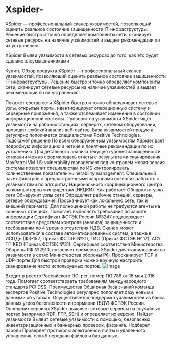 # Xspider-
XSpider — профессиональный сканер уязвимостей, позволяющий оценить реальное состояние защищенности IT-инфраструктуры. Решение быстро и точно определяет компоненты сети, сканирует сетевые ресурсы на наличие уязвимостей и выдает рекомендации по их устранению.

XSpider
Выяви уязвимости в сетевых ресурсах до того, как это будет сделано злоумышленниками

Купить
Обзор продукта
XSpider — профессиональный сканер уязвимостей, позволяющий оценить реальное состояние защищенности IT-инфраструктуры. Решение быстро и точно определяет компоненты сети, сканирует сетевые ресурсы на наличие уязвимостей и выдает рекомендации по их устранению.

Покажет состав сети
XSpider быстро и точно обнаруживает сетевые узлы, открытые порты, идентифицирует операционную систему и серверные приложения, а также отслеживает изменения в состоянии информационной системы.
Проверит на уязвимости
XSpider ищет уязвимости на рабочих станциях, серверах, сетевом оборудовании, проводит глубокий анализ веб-сайтов. База уязвимостей продукта регулярно пополняется специалистами Positive Technologies.
Подскажет решение
По всем обнаруженным уязвимостям XSpider дает подробную информацию и четкие и понятные рекомендации по их устранению. Для детального анализа текущего уровня защищенности компании можно сформировать отчеты с результатами сканирования.
MaxPatrol VM 1.5: vulnerability management под контролем
Новая версия системы позволит специалистам по ИБ контролировать количественные показатели vulnerability management. Специальный пакет фильтров с преднастроенными запросами позволит работать с уязвимостями по алгоритму Национального координационного центра по компьютерным инцидентам (НКЦКИ).
Как работает
Обнаружит узлы сети
Обнаружит узлы сети
Определяет рабочие станции, серверы, сетевое оборудование. Просканирует как локальную сеть, так и внешний периметр. Для полноценной работы не требуются агенты на конечных станциях.
Помогает выполнять требования по защите информации
Сертификат ФСТЭК России №3247 подтверждает соответствие средствам контроля (анализа) защищенности и требованиям по 4 уровню отсутствия НДВ.
Сканер может использоваться в составе автоматизированных систем, а также в ИСПДн (ФЗ-152, Приказ ФСТЭК №21), ГИС (Приказ ФСТЭК № 17), АСУ ТП КВО (Приказ ФСТЭК №31).
Сертификат соответствия Министерства Обороны РФ №2910, позволяет применять XSpider для сканирования на уязвимости в сетях Министерства обороны РФ.
Просканирует TCP и UDP-порты
Для быстрой проверки можно вручную настроить сканирование часто используемых портов.
![image](https://user-images.githubusercontent.com/112687983/193102923-13b2619c-66f5-4130-b5bc-085abc2aac48.png)

Входит в реестр Российского ПО, рег. номер ПО 786 от 16 мая 2016 года.
Помогает соответствовать требованиям международного стандарта PCI DSS.
Преимущества
Обширная база знаний
команда экспертов Positive Technologies регулярно пополняет базу новыми данными об угрозах. Осуществляется поддержка уязвимостей из банка данных угроз безопасности информации (БДУ) ФСТЭК России.
Определит сервисы
XSpider выявляет сетевые сервисы на случайных портах (например RDP, FTP, SSH) и определяет их версию.
Найдет уязвимости
Выявит сетевые уязвимости с помощью, безопасных инвентаризационных и баннерных проверок, фаззинга.
Подберет пароли
Проверяет протоколы электронной почты и удаленного управления, служб передачи файлов и баз данных.
